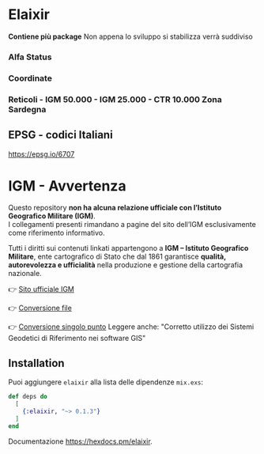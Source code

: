 # Elaixir

**Contiene più package** Non appena lo sviluppo si stabilizza verrà suddiviso

### Alfa Status

### Coordinate

### Reticoli - IGM 50.000 - IGM 25.000 - CTR 10.000 Zona Sardegna

## EPSG - codici Italiani
  <https://epsg.io/6707>

# IGM - Avvertenza
Questo repository **non ha alcuna relazione ufficiale con l’Istituto Geografico Militare (IGM)**.  
I collegamenti presenti rimandano a pagine del sito dell’IGM esclusivamente come riferimento informativo.  

Tutti i diritti sui contenuti linkati appartengono a **IGM – Istituto Geografico Militare**, ente cartografico di Stato che dal 1861 garantisce **qualità, autorevolezza e ufficialità** nella produzione e gestione della cartografia nazionale.


👉 [Sito ufficiale IGM](https://www.igmi.org/)

👉 [Conversione file](https://igmi.org/vol/index_file.php)

👉 [Conversione singolo punto](https://www.igmi.org/vol/index_coord.php) Leggere anche: "Corretto utilizzo dei Sistemi Geodetici di Riferimento nei software GIS"

## Installation

Puoi aggiungere `elaixir`
alla lista delle dipendenze `mix.exs`:

```elixir
def deps do
  [
    {:elaixir, "~> 0.1.3"}
  ]
end
```

Documentazione <https://hexdocs.pm/elaixir>.
